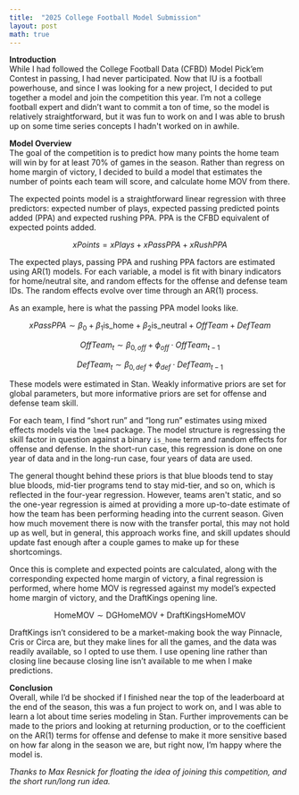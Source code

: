 ```yaml
---
title:  "2025 College Football Model Submission"
layout: post
math: true
---
```


**Introduction**  
While I had followed the College Football Data (CFBD) Model Pick’em Contest in passing, I had never participated. Now that IU is a football powerhouse, and since I was looking for a new project, I decided to put together a model and join the competition this year. I’m not a college football expert and didn’t want to commit a ton of time, so the model is relatively straightforward, but it was fun to work on and I was able to brush up on some time series concepts I hadn't worked on in awhile.

**Model Overview**  
The goal of the competition is to predict how many points the home team will win by for at least 70\% of games in the season. Rather than regress on home margin of victory, I decided to build a model that estimates the number of points each team will score, and calculate home MOV from there.   

The expected points model is a straightforward linear regression with three predictors: expected number of plays, expected passing predicted points added (PPA) and expected rushing PPA. PPA is the CFBD equivalent of expected points added.

$$
xPoints = xPlays + xPassPPA + xRushPPA
$$

The expected plays, passing PPA and rushing PPA factors are estimated using AR(1) models. For each variable, a model is fit with binary indicators for home/neutral site, and random effects for the offense and defense team IDs. The random effects evolve over time through an AR(1) process.

As an example, here is what the passing PPA model looks like.

$$
xPassPPA \sim \beta_0 + \beta_1\text{is\_home} + \beta_2\text{is\_neutral} + OffTeam + DefTeam
$$

$$
OffTeam_t \sim \beta_{0,off} + \phi_{off} \cdot OffTeam_{t-1}
$$

$$
DefTeam_t \sim \beta_{0,def} + \phi_{def} \cdot DefTeam_{t-1}
$$

These models were estimated in Stan. Weakly informative priors are set for global parameters, but more informative priors are set for offense and defense team skill.  

For each team, I find “short run” and “long run” estimates using mixed effects models via the `lme4` package. The model structure is regressing the skill factor in question against a binary `is_home` term and random effects for offense and defense. In the short-run case, this regression is done on one year of data and in the long-run case, four years of data are used.  

The general thought behind these priors is that blue bloods tend to stay blue bloods, mid-tier programs tend to stay mid-tier, and so on, which is reflected in the four-year regression. However, teams aren't static, and so the one-year regression is aimed at providing a more up-to-date estimate of how the team has been performing heading into the current season. Given how much movement there is now with the transfer portal, this may not hold up as well, but in general, this approach works fine, and skill updates should update fast enough after a couple games to make up for these shortcomings.    

Once this is complete and expected points are calculated, along with the corresponding expected home margin of victory, a final regression is performed, where home MOV is regressed against my model’s expected home margin of victory, and the DraftKings opening line.  

$$
\text{HomeMOV} \sim \text{DGHomeMOV} + \text{DraftKingsHomeMOV}
$$

DraftKings isn’t considered to be a market-making book the way Pinnacle, Cris or Circa are, but they make lines for all the games, and the data was readily available, so I opted to use them. I use opening line rather than closing line because closing line isn’t available to me when I make predictions.

**Conclusion**  
Overall, while I’d be shocked if I finished near the top of the leaderboard at the end of the season, this was a fun project to work on, and I was able to learn a lot about time series modeling in Stan. Further improvements can be made to the priors and looking at returning production, or to the coefficient on the AR(1) terms for offense and defense to make it more sensitive based on how far along in the season we are, but right now, I’m happy where the model is.  

*Thanks to Max Resnick for floating the idea of joining this competition, and the short run/long run idea.*
